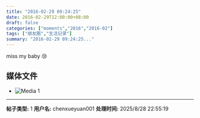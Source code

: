 ```yaml
---
title: "2016-02-29 09:24:25"
date: 2016-02-29T12:00:00+08:00
draft: false
categories: ["moments","2016","2016-02"]
tags: ["朋友圈","生活记录"]
summary: "2016-02-29 09:24:25..."
---
```


miss my baby 😢

## 媒体文件

- ![Media 1](/Moments/photos/2016-02-29/201602290924250.jpg)

---

**帖子类型:** 1
**用户名:** chenxueyuan001
**处理时间:** 2025/8/28 22:55:19